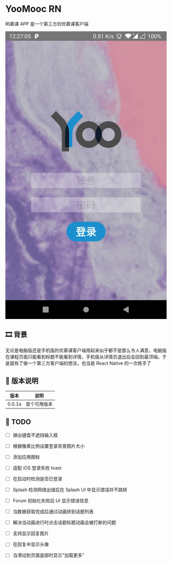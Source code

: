 # YooMooc RN

哟慕课 APP 是一个第三方的优慕课客户端

![screenshot](./screenshot.jpg)

## 🎞 背景

无论是电脑版还是手机版的优慕课客户端用起来似乎都不是那么令人满意，电脑版在课程页面只能看到标题不能看到详情，手机版从详情页退出后会回到最顶端。于是就有了做一个第三方客户端的想法，也当是 React Native 的一次练手了

## 🧨 版本说明

| 版本   | 说明         |
| ------ | ------------ |
| 0.0.1a | 首个可用版本 |



## 📄 TODO

- [ ] 弹出键盘不遮挡输入框
- [ ] 根据像素比例设置登录背景图片大小
- [ ] 添加应用图标
- [ ] 适配 iOS 登录失败 toast
- [ ] 在启动时检测是否已登录
- [ ] Splash 检测网络出错后在 Splash UI 中显示错误并不跳转
- [ ] Forum 初始化失败后 UI 显示错误信息
- [ ] 当数据获取完成后通过动画转到话题列表
- [ ] 解决当动画进行时点击话题标题动画会被打断的问题
- [ ] 支持显示回复图片
- [ ] 在回复中显示头像
- [ ] 当滑动到页面底部时显示"加载更多"

